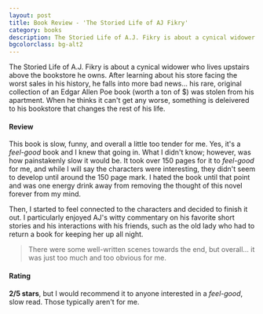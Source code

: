 ```yaml
---
layout: post
title: Book Review - 'The Storied Life of AJ Fikry'
category: books
description: The Storied Life of A.J. Fikry is about a cynical widower who lives upstairs above the bookstore he owns. After learning about his store facing the worst sales in his history, he falls into more bad news... his rare, original collection of an Edgar Allen Poe book (worth a ton of $) was stolen from his apartment. When he thinks it can't get any worse, something is deleivered to his bookstore that changes the rest of his life.
bgcolorclass: bg-alt2
---
```


The Storied Life of A.J. Fikry is about a cynical widower who lives upstairs above the bookstore he owns. After learning about his store facing the worst sales in his history, he falls into more bad news... his rare, original collection of an Edgar Allen Poe book (worth a ton of $) was stolen from his apartment. When he thinks it can't get any worse, something is deleivered to his bookstore that changes the rest of his life.

#### Review
This book is slow, funny, and overall a little too tender for me. Yes, it's a *feel-good* book and I knew that going in. What I didn't know; however, was how painstakenly slow it would be. It took over 150 pages for it to *feel-good* for me, and while I will say the characters were interesting, they didn't seem to develop until around the 150 page mark. I hated the book until that point and was one energy drink away from removing the thought of this novel forever from my mind.

Then, I started to feel connected to the characters and decided to finish it out. I particularly enjoyed AJ's witty commentary on his favorite short stories and his interactions with his friends, such as the old lady who had to return a book for keeping her up all night. 

> There were some well-written scenes towards the end, but overall... it was just too much and too obvious for me.

#### Rating
**2/5 stars**, but I would recommend it to anyone interested in a *feel-good*, slow read. Those typically aren't for me.
